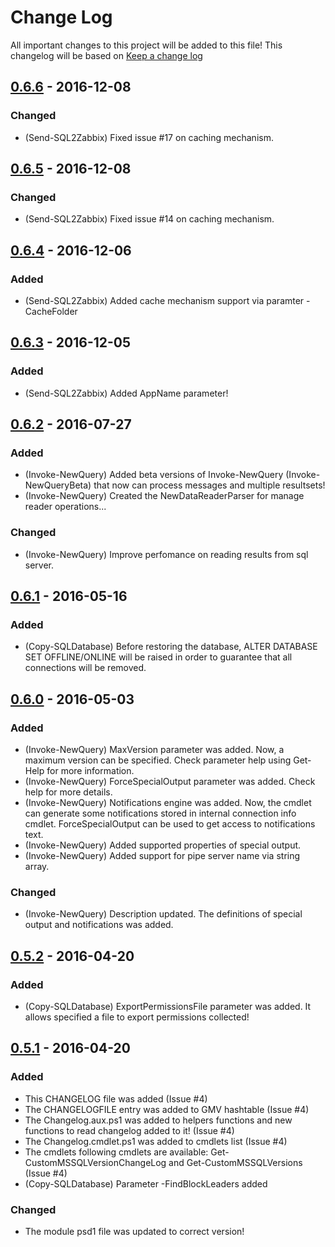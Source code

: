# Change Log
All important changes to this project will be added to this file!
This changelog will be based on [Keep a change log](http://keepachangelog.com/)

## [0.6.6] - 2016-12-08
### Changed
- (Send-SQL2Zabbix) Fixed issue #17 on caching mechanism.

## [0.6.5] - 2016-12-08
### Changed
- (Send-SQL2Zabbix) Fixed issue #14 on caching mechanism.

## [0.6.4] - 2016-12-06
### Added
- (Send-SQL2Zabbix) Added cache mechanism support via paramter -CacheFolder

## [0.6.3] - 2016-12-05
### Added
- (Send-SQL2Zabbix) Added AppName parameter!

## [0.6.2] - 2016-07-27
### Added
- (Invoke-NewQuery) Added beta versions of Invoke-NewQuery (Invoke-NewQueryBeta) that now can process messages and multiple resultsets! 
- (Invoke-NewQuery) Created the NewDataReaderParser for manage reader operations...
### Changed
- (Invoke-NewQuery) Improve perfomance on reading results from sql server. 

## [0.6.1] - 2016-05-16
### Added
- (Copy-SQLDatabase) Before restoring the database, ALTER DATABASE SET OFFLINE/ONLINE will be raised in order to guarantee that all connections will be removed.

## [0.6.0] - 2016-05-03
### Added
- (Invoke-NewQuery) MaxVersion parameter was added. Now, a maximum version can be specified. Check parameter help using Get-Help for more information.
- (Invoke-NewQuery) ForceSpecialOutput parameter was added. Check help for more details.
- (Invoke-NewQuery) Notifications engine was added. Now, the cmdlet can generate some notifications stored in internal connection info cmdlet. ForceSpecialOutput can be used to get access to notifications text.
- (Invoke-NewQuery) Added supported properties of special output.
- (Invoke-NewQuery) Added support for pipe server name via string array. 

### Changed
- (Invoke-NewQuery) Description updated. The definitions of special output and notifications was added.

## [0.5.2] - 2016-04-20
### Added
- (Copy-SQLDatabase) ExportPermissionsFile parameter was added. It allows specified a file to export permissions collected!

## [0.5.1] - 2016-04-20
### Added
- This CHANGELOG file was added (Issue #4)
- The CHANGELOGFILE entry was added to GMV hashtable (Issue #4)
- The Changelog.aux.ps1 was added to helpers functions and new functions to read changelog added to it! (Issue #4)
- The Changelog.cmdlet.ps1 was added to cmdlets list (Issue #4)
- The cmdlets following cmdlets are available: Get-CustomMSSQLVersionChangeLog and Get-CustomMSSQLVersions (Issue #4)
- (Copy-SQLDatabase) Parameter -FindBlockLeaders added

### Changed
- The module psd1 file was updated to correct version!

[0.6.6]: https://github.com/rrg92/CustomMSSQL/releases/tag/0.6.6
[0.6.5]: https://github.com/rrg92/CustomMSSQL/releases/tag/0.6.5
[0.6.4]: https://github.com/rrg92/CustomMSSQL/releases/tag/0.6.4
[0.6.3]: https://github.com/rrg92/CustomMSSQL/releases/tag/0.6.3
[0.6.2]: https://github.com/rrg92/CustomMSSQL/releases/tag/0.6.2
[0.6.1]: https://github.com/rrg92/CustomMSSQL/releases/tag/0.6.1
[0.6.0]: https://github.com/rrg92/CustomMSSQL/releases/tag/0.6.0
[0.5.2]: https://github.com/rrg92/CustomMSSQL/releases/tag/0.5.2
[0.5.1]: https://github.com/rrg92/CustomMSSQL/releases/tag/0.5.1
